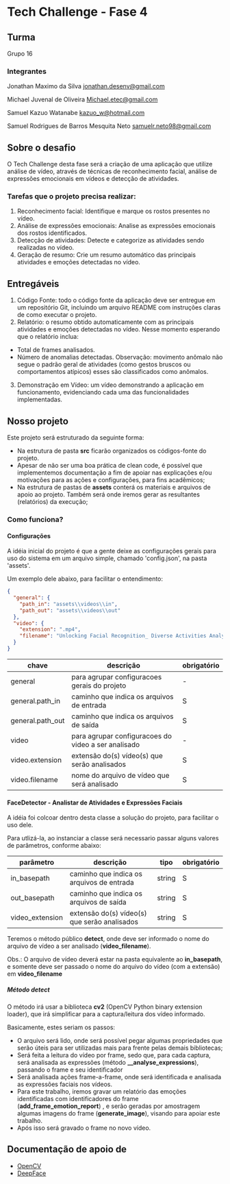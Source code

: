 # Tech Challenge - Fase 4


## Turma
Grupo 16


### Integrantes

Jonathan Maximo da Silva
jonathan.desenv@gmail.com

Michael Juvenal de Oliveira
Michael.etec@gmail.com

Samuel Kazuo Watanabe
kazuo_w@hotmail.com

Samuel Rodrigues de Barros Mesquita Neto
samuelr.neto98@gmail.com


## Sobre o desafio

O Tech Challenge desta fase será a criação de uma aplicação que utilize análise de vídeo, através de técnicas de reconhecimento facial, análise de expressões emocionais em vídeos e detecção de atividades.


### Tarefas que o projeto precisa realizar:

1. Reconhecimento facial: Identifique e marque os rostos presentes no vídeo.
2. Análise de expressões emocionais: Analise as expressões emocionais dos rostos identificados.
3. Detecção de atividades: Detecte e categorize as atividades sendo realizadas no vídeo.
4. Geração de resumo: Crie um resumo automático das principais atividades e emoções detectadas no vídeo.


## Entregáveis

1. Código Fonte: todo o código fonte da aplicação deve ser entregue em um repositório Git, incluindo um arquivo README com instruções claras de como executar o projeto.
2. Relatório: o resumo obtido automaticamente com as principais atividades e emoções detectadas no vídeo. Nesse momento esperando que o relatório inclua:
  -  Total de frames analisados.
  -  Número de anomalias detectadas.
Observação: movimento anômalo não segue o padrão geral de atividades (como gestos bruscos ou comportamentos atípicos) esses são classificados como anômalos.
3. Demonstração em Vídeo: um vídeo demonstrando a aplicação em funcionamento, evidenciando cada uma das funcionalidades implementadas.


## Nosso projeto

Este projeto será estruturado da seguinte forma:

- Na estrutura de pasta **src** ficarão organizados os códigos-fonte do projeto.
- Apesar de não ser uma boa prática de clean code, é possível que implementemos documentação a fim de apoiar nas explicações e/ou motivações para as ações e configurações, para fins acadêmicos;
- Na estrutura de pastas de **assets** conterá os materiais e arquivos de apoio ao projeto. Também será onde iremos gerar as resultantes (relatórios) da execução;

### Como funciona?

#### Configurações
A idéia inicial do projeto é que a gente deixe as configurações gerais para uso do sistema em um arquivo simple, chamado 'config.json', na pasta 'assets'.

Um exemplo dele abaixo, para facilitar o entendimento:

```json
{
  "general": {
    "path_in": "assets\\videos\\in",
    "path_out": "assets\\videos\\out"
  },
  "video": {
    "extension": ".mp4",
    "filename": "Unlocking Facial Recognition_ Diverse Activities Analysis.mp4"
  }
}
```

| chave | descrição | obrigatório |
| --- | --- | --- |
| general | para agrupar configuracoes gerais do projeto | - |
| general.path_in | caminho que indica os arquivos de entrada | S |
| general.path_out | caminho que indica os arquivos de saída | S |
| video | para agrupar configuracoes do video a ser analisado | - |
| video.extension | extensão do(s) vídeo(s) que serão analisados | S |
| video.filename | nome do arquivo de vídeo que será analisado | S |

#### FaceDetector - Analistar de Atividades e Expressões Faciais
A idéia foi colcoar dentro desta classe a solução do projeto, para facilitar o uso dele.

Para utlizá-la, ao instanciar a classe será necessario passar alguns valores de parâmetros, conforme abaixo:

| parâmetro | descrição | tipo | obrigatório |
| --- | --- | --- | --- |
| in_basepath | caminho que indica os arquivos de entrada | string | S |
| out_basepath | caminho que indica os arquivos de saída | string | S |
| video_extension | extensão do(s) vídeo(s) que serão analisados | string | S |

Teremos o método público **detect**, onde deve ser informado o nome do arquivo de vídeo a ser analisado (**video_filename**). 

Obs.: O arquivo de vídeo deverá estar na pasta equivalente ao **in_basepath**, e somente deve ser passado o nome do arquivo do vídeo (com a extensão) em **video_filename**

##### Método detect

O método irá usar a biblioteca **cv2** (OpenCV Python binary extension loader), que irá simplificar para a captura/leitura dos vídeo informado.

Basicamente, estes seriam os passos:

- O arquivo será lido, onde será possível pegar algumas propriedades que serão úteis para ser utilizadas mais para frente pelas demais bibliotecas;
- Será feita a leitura do vídeo por frame, sedo que, para cada captura, será analisada as expressões (método **__analyse_expressions**), passando o frame e seu identificador
- Será analisada ações frame-a-frame, onde será identificada e analisada as expressões faciais nos vídeos.
- Para este trabalho, iremos gravar um relatório das emoções identificadas com identificadores do frame (**__add_frame_emotion_report__**) , e serão geradas por amostragem algumas imagens do frame (**__generate_image__**), visando para apoiar este trabalho.
- Após isso será gravado o frame no novo vídeo.


## Documentação de apoio de

- [OpenCV](https://docs.opencv.org/4.x/)
- [DeepFace](https://github.com/serengil/deepface)
